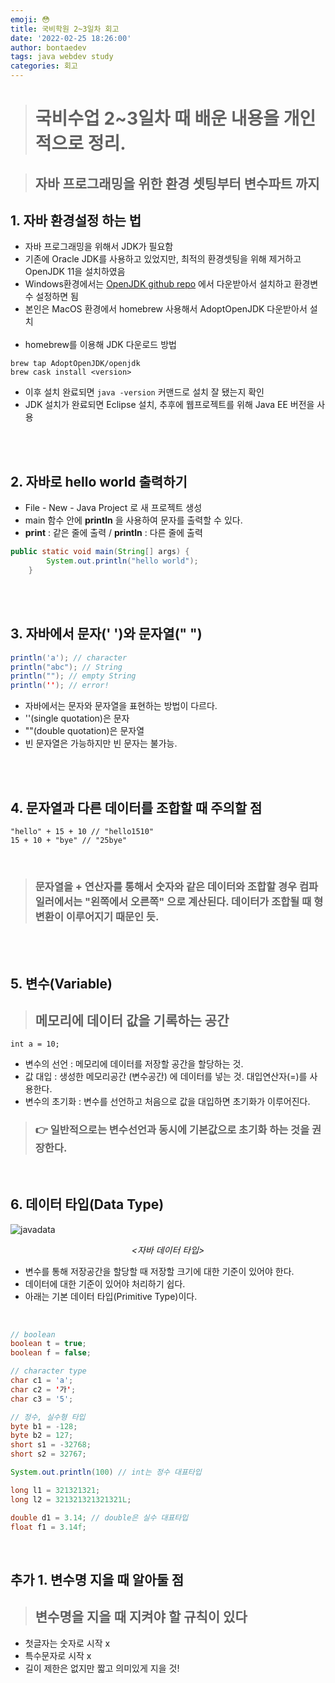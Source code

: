 ```yaml
---
emoji: 😳
title: 국비학원 2~3일차 회고
date: '2022-02-25 18:26:00'
author: bontaedev
tags: java webdev study
categories: 회고
---
```


> # 국비수업 2~3일차 때 배운 내용을 개인적으로 정리.

> ## 자바 프로그래밍을 위한 환경 셋팅부터 변수파트 까지

## 1. 자바 환경설정 하는 법

- 자바 프로그래밍을 위해서 JDK가 필요함
- 기존에 Oracle JDK를 사용하고 있었지만, 최적의 환경셋팅을 위해 제거하고 OpenJDK 11을 설치하였음
- Windows환경에서는 [OpenJDK github repo](https://github.com/openjdk/jdk11u-dev) 에서 다운받아서 설치하고 환경변수 설정하면 됨
- 본인은 MacOS 환경에서 homebrew 사용해서 AdoptOpenJDK 다운받아서 설치
  <br><br>
- homebrew를 이용해 JDK 다운로드 방법

```shell
brew tap AdoptOpenJDK/openjdk
brew cask install <version>
```

- 이후 설치 완료되면 `java -version` 커맨드로 설치 잘 됐는지 확인
- JDK 설치가 완료되면 Eclipse 설치, 추후에 웹프로젝트를 위해 Java EE 버전을 사용

<br><br>

## 2. 자바로 hello world 출력하기

- File - New - Java Project 로 새 프로젝트 생성
- main 함수 안에 **println** 을 사용하여 문자를 출력할 수 있다.
- **print** : 같은 줄에 출력 / **println** : 다른 줄에 출력

```java
public static void main(String[] args) {
		System.out.println("hello world");
	}
```

<br><br>

## 3. 자바에서 문자(' ')와 문자열(" ")

```java
println('a'); // character
println("abc"); // String
println(""); // empty String
println(''); // error!
```

- 자바에서는 문자와 문자열을 표현하는 방법이 다르다.
- ''(single quotation)은 문자
- ""(double quotation)은 문자열
- 빈 문자열은 가능하지만 빈 문자는 불가능.

<br><br>

## 4. 문자열과 다른 데이터를 조합할 때 주의할 점

    "hello" + 15 + 10 // "hello1510"
    15 + 10 + "bye" // "25bye"

<br>

> ### 문자열을 + 연산자를 통해서 숫자와 같은 데이터와 조합할 경우 컴파일러에서는 **"왼쪽에서 오른쪽"** 으로 계산된다. 데이터가 조합될 때 형변환이 이루어지기 때문인 듯.

<br><br>

## 5. 변수(Variable)

> ## 메모리에 데이터 값을 기록하는 공간

`int a = 10;`

- 변수의 선언 : 메모리에 데이터를 저장할 공간을 할당하는 것.
- 값 대입 : 생성한 메모리공간 (변수공간) 에 데이터를 넣는 것. 대입연산자(=)를 사용한다.
- 변수의 초기화 : 변수를 선언하고 처음으로 값을 대입하면 초기화가 이루어진다.

> ### 👉 일반적으로는 **변수선언과 동시에 기본값**으로 초기화 하는 것을 권장한다.

<br>

## 6. 데이터 타입(Data Type)

![javadata](https://media.geeksforgeeks.org/wp-content/cdn-uploads/20191105122725/Primitive-Data-Types-in-Java-4.jpg)<center> _<자바 데이터 타입>_</center>

- 변수를 통해 저장공간을 할당할 때 저장할 크기에 대한 기준이 있어야 한다.
- 데이터에 대한 기준이 있어야 처리하기 쉽다.
- 아래는 기본 데이터 타입(Primitive Type)이다.

<br>

```java
// boolean
boolean t = true;
boolean f = false;

// character type
char c1 = 'a';
char c2 = '가';
char c3 = '5';

// 정수, 실수형 타입
byte b1 = -128;
byte b2 = 127;
short s1 = -32768;
short s2 = 32767;

System.out.println(100) // int는 정수 대표타입

long l1 = 321321321;
long l2 = 321321321321321L;

double d1 = 3.14; // double은 실수 대표타입
float f1 = 3.14f;
```

<br>

## 추가 1. 변수명 지을 때 알아둘 점

> ## 변수명을 지을 때 지켜야 할 규칙이 있다

- 첫글자는 숫자로 시작 x
- 특수문자로 시작 x
- 길이 제한은 없지만 짧고 의미있게 지을 것!
